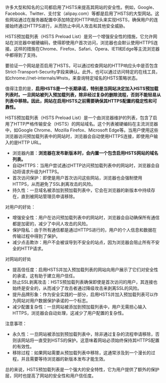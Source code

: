 许多大型和知名的公司都启用了HSTS来提高其网站的安全性。例如，Google、Facebook、Twitter、支付宝（alipay.com）等都是启用了HSTS的大型网站。这些网站通过在服务器配置中添加特定的HTTP响应头来实现HSTS，确保用户的连接始终通过HTTPS进行，从而防止中间人攻击和其他安全威胁。

HSTS预加载列表（HSTS Preload List）是另一个增强安全性的措施，它允许网站在浏览器中被硬编码，使得即使用户首次访问，浏览器也会默认使用HTTPS连接。这样的措施在Chrome、Firefox、Safari、Opera、IE11和Edge等主流浏览器中都得到了支持。

要验证一个网站是否启用了HSTS，可以通过检查网站的HTTP响应头中是否包含Strict-Transport-Security字段来确认。此外，也可以通过访问特定的在线工具，如chrome://net-internals/#hsts，来查询特定域名的HSTS策略状态。

值得注意的是，**启用HSTS是一个长期承诺，特别是当网站决定加入HSTS预加载列表时。一旦网站被列入预加载列表，除非经过复杂的删除流程，否则不能轻易从列表中移除。因此，网站在启用HSTS之前需要确保其HTTPS配置的稳定性和可靠性。**

HSTS预加载列表（HSTS Preload List）是一个由浏览器维护的列表，包含了启用了HTTP严格传输安全（HSTS）的网站域名。这个列表被硬编码在主流浏览器中，如Google Chrome、Mozilla Firefox、Microsoft Edge等。当用户使用这些浏览器访问预加载列表中的网站时，浏览器会自动使用HTTPS连接，即使用户输入的是HTTP URL。


- 浏览器内置：**浏览器在发布新版本时，会内置一个包含启用HSTS网站的域名列表。**
- 自动HTTPS：当用户尝试通过HTTP访问预加载列表中的网站时，浏览器会自动将请求升级为HTTPS。
- 首次访问保护：即使是用户首次访问这些网站，浏览器也会强制使用HTTPS，从而避免了SSL剥离攻击的风险。
- 持久性：一旦域名被添加到预加载列表中，它会在浏览器的新版本中持续存在，直到被网站管理员申请移除。

对用户的好处：

- 增强安全性：用户在访问预加载列表中的网站时，浏览器会自动确保所有通信都是加密的，减少了中间人攻击的风险。
- 保护隐私：由于所有通信都是通过HTTPS进行的，用户的个人信息和数据在传输过程中得到了保护。
- 减少点击欺诈：用户不会被误导到不安全的站点，因为浏览器会阻止所有不安全的HTTP请求。

对网站的好处

- 提高信任度：启用HSTS并加入预加载列表的网站向用户展示了它们对安全性的承诺，这有助于建立用户信任。
- 防止SSL剥离攻击：HSTS预加载列表确保即使是首次访问的用户，其连接也始终是安全的，从而减少了攻击者通过降级攻击来剥离SSL的风险。
- 提升品牌形象：作为安全实践的一部分，启用HSTS并加入预加载列表可以作为网站对用户数据保护承诺的一个标志。
- 减少配置复杂性：一旦网站被添加到预加载列表中，用户无需担心输入HTTPS，浏览器会自动处理，这减少了用户配置的复杂性。

注意事项：

- 永久性：一旦网站被添加到预加载列表中，除非通过复杂的流程申请移除，否则该网站将一直受到HSTS的保护。这意味着网站必须始终保持其HTTPS配置的有效性。
- 移除过程：如果网站需要从预加载列表中移除，这通常涉及到一个漫长的过程，并且需要等待浏览器的新版本发布才能生效。

总的来说，HSTS预加载列表是一个强大的安全特性，它为用户提供了额外的保护层，同时也提高了网站的安全性和用户信任度。